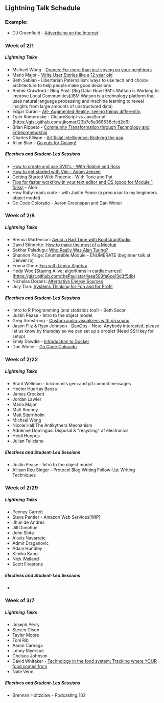 ## Lightning Talk Schedule

### Example:

* DJ Greenfield - [Advertising on the Internet](https://gist.github.com/AllPurposeName/7c117da4b0345eb6b817)

### **Week of 2/1**

##### Lightning Talks

* Michael Wong - [Drones: For more than just spying on your neighbors](https://gist.github.com/Kealii/2552e5188015a1137048)
* Marlo Major - [Write User Stories like a 12 year old](https://gist.github.com/marlomajor/d00c043df9305aa8629a)
* Beth Sebian - Libertarian Paternalism: ways to use tech and choice architecture to help people make good decisions
* Amber Crawford - Blog Post: [Big Data: How IBM's Watson is Working to Improve Local Communities](IBM Watson is a technology platform that uses natural language processing and machine learning to reveal insights from large amounts of unstructured data)
* Edgar Duran - [AR- Augmented Reality, seeing things differently.](https://gist.github.com/edgarduran/17264ed7f8bbf1182093)
* Tyler Komoroske - ClojureScript vs JavaScript (https://gist.github.com/tjkomor/23b7e5a366538cfed2d6)
* Brian Rippeto - [Community Transformation through Technology and Entrepreneurship](https://gist.github.com/brianrip/82bcb174c19b4f3c8d8c)
* Charles Ellison - [Artificial intelligence: Bridging the gap](https://gist.github.com/chadellison/d4b5646e4cf21c9bc9db)
* Allan Blair - [Go nuts for Golang!](https://gist.github.com/e913e60955f6c540e353.git)

##### Electives and Student-Led Sessions

* [How to create and use SVG's - With Robbie and Ross](https://gist.github.com/rossedfort/39eb6e9dc6da99677047)
* [How to get started with Vim - Adam Jensen](https://gist.github.com/adamki/cb0e52a096ad53be70db)
* Getting Started With Phoenix - With Torie and Pat
* [Tips for faster workflow in your text editor and OS (good for Module 1 folks)](https://gist.github.com/MowAlon/1641b1208aba11a15d85) - Alon
* How Ruby reads code - with Justin Pease (a precursor to my beginners object model)
* Go Code Colorado - Aaron Greenspan and Dan Winter

### **Week of 2/8**

##### Lightning Talks

* Brenna Martenson: [Avoid a Bad Time with BootstrapStudio](https://gist.github.com/martensonbj/62a4ea94c933d7e0f840)
* David Stinnette: [How to make the most of a Meetup](https://gist.github.com/dastinnette/346b7ec668999407153d)
* Sekhar Paladugu: [Who Really Was Alan Turing?](https://gist.github.com/sekharp/e3c8849b7af206d09316)
* Shannon Paige: Enumerable Module - ENUMERATE (beginner talk at Denver.rb)
* Erinna Chen: [Fun with Linear Algebra](https://gist.github.com/erinnachen/e5ed57f779cba052c718)
* Hedy Woo [Staying Alive: algorithms in cardiac arrest] (https://gist.github.com/thePaulista/4aee593fa6ce10d3f5db)
* Nicholas Dorans: [Alternative Energy Sources](https://gist.github.com/NickyBobby/089e82b6129bf21f930c)
* July Tran: [Systems Thinking for Fun and for Profit](https://gist.github.com/julyytran/737832cd2e4d611f2cfe)

##### Electives and Student-Led Sessions

* Intro to R Programming (and statistics too!) - Beth Secor
* Justin Pease - Intro to the object model.
* Greg Armstrong - [Custom audio visualizers with p5.sound](https://gist.github.com/GregoryArmstrong/dcce5bcef58e0f5fa970)
* Jason Pilz & Ryan Johnson - [DevOps](https://gist.github.com/jasonpilz/2bdc6eb53378703004da) - Note: Anybody interested, please let us know by thursday so we can set up a droplet (Need SSH key for setup)
* Emily Dowdle - [Introduction to Docker](https://training.docker.com/self-paced-training)
* Dan Winter - [Go Code Colorado](https://gist.github.com/danjwinter/074f161b453b053f9a04)


### **Week of 2/22**

##### Lightning Talks


* Brant Wellman - lolcommits gem and git commit messages
* Hector Huertas Baeza
* James Crockett
* Jordan Lawler
* Marlo Major
* Matt Rooney
* Matt Stjernholm
* Michael Wong
* Nicole Hall The Antikythera Mechanism
* Adrienne Domingus: Disposal & "recycling" of electronics
* Heidi Hoopes
* Julian Feliciano

##### Electives and Student-Led Sessions

* Justin Pease - Intro to the object model.  
* Allison Reu Singer - Protocol Blog Writing Follow-Up: Writing Techniques

### **Week of 2/29**

##### Lightning Talks

* Penney Garrett
* Steve Pentler - Amazon Web Services[WIP]
* Jhun de Andres
* Jill Donohue
* John Slota
* Alexis Navarrete
* Admir Draganovic
* Adam Hundley
* Kimiko Kano
* Nick Weiland
* Scott Firestone

##### Electives and Student-Led Sessions

*

### **Week of 3/7**

##### Lightning Talks

* Joseph Perry
* Steven Olson
* Taylor Moore
* Toni Rib
* Aaron Careaga
* Lenny Myerson
* Chelsea Johnson
* David Whitaker - [Technology in the food system: Tracking where YOUR food comes from](https://gist.github.com/damwhit/b887b2b04d67520bcd87)
* Nate Venn

##### Electives and Student-Led Sessions

* Brennan Holtzclaw - Podcasting 102
